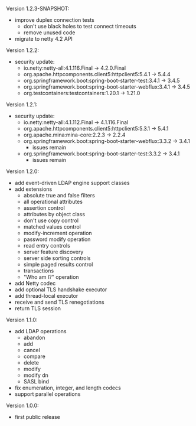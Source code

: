 Version 1.2.3-SNAPSHOT:
- improve duplex connection tests
  - don't use black holes to test connect timeouts
  - remove unused code
- migrate to netty 4.2 API

Version 1.2.2:
- security update:
  - io.netty:netty-all:4.1.116.Final -> 4.2.0.Final
  - org.apache.httpcomponents.client5:httpclient5:5.4.1 -> 5.4.4
  - org.springframework.boot:spring-boot-starter-test:3.4.1 -> 3.4.5
  - org.springframework.boot:spring-boot-starter-webflux:3.4.1 -> 3.4.5
  - org.testcontainers:testcontainers:1.20.1 -> 1.21.0

Version 1.2.1:
- security update:
  - io.netty:netty-all:4.1.112.Final -> 4.1.116.Final
  - org.apache.httpcomponents.client5:httpclient5:5.3.1 -> 5.4.1
  - org.apache.mina:mina-core:2.2.3 -> 2.2.4
  - org.springframework.boot:spring-boot-starter-webflux:3.3.2 -> 3.4.1
    - issues remain
  - org.springframework.boot:spring-boot-starter-test:3.3.2 -> 3.4.1
    - issues remain

Version 1.2.0:
- add event-driven LDAP engine support classes
- add extensions
  - absolute true and false filters
  - all operational attributes
  - assertion control
  - attributes by object class
  - don't use copy control
  - matched values control
  - modify-increment operation
  - password modify operation
  - read entry controls
  - server feature discovery
  - server side sorting controls
  - simple paged results control
  - transactions
  - "Who am I?" operation
- add Netty codec
- add optional TLS handshake executor
- add thread-local executor
- receive and send TLS renegotiations
- return TLS session

Version 1.1.0:
- add LDAP operations
  - abandon
  - add
  - cancel
  - compare
  - delete
  - modify
  - modify dn
  - SASL bind
- fix enumeration, integer, and length codecs
- support parallel operations

Version 1.0.0:
- first public release
